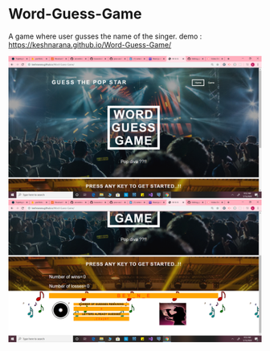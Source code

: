 # Word-Guess-Game
A game where user gusses the name of the singer.
demo :  https://keshnarana.github.io/Word-Guess-Game/

![](Screenshot%20(66).png)
![](Screenshot%20(67).png)
